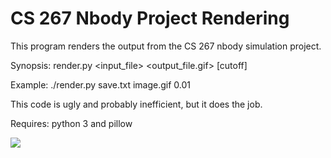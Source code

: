 # CS 267 Nbody Project Rendering

This program renders the output from the CS 267 nbody simulation project.

Synopsis: render.py <input_file> <output_file.gif> [cutoff]

Example: ./render.py save.txt image.gif 0.01

This code is ugly and probably inefficient, but it does the job.

Requires: python 3 and pillow

![](example.gif)
